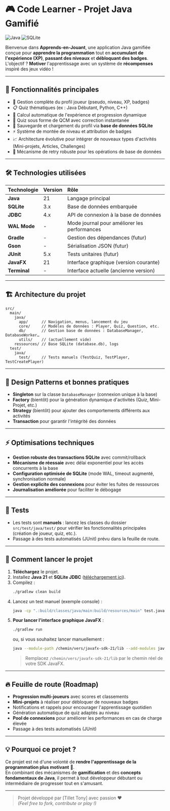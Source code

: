 # 🎮 Code Learner - Projet Java Gamifié

![Java](https://img.shields.io/badge/Java-21-blue?logo=java)
![SQLite](https://img.shields.io/badge/SQLite-Database-lightgrey?logo=sqlite)

Bienvenue dans **Apprends-en-Jouant**, une application Java gamifiée conçue pour **apprendre la programmation** tout en **accumulant de l'expérience (XP)**, **passant des niveaux** et **débloquant des badges**. L'objectif ? **Motiver** l'apprentissage avec un système de **récompenses** inspiré des jeux vidéo !

---

## 🚀 Fonctionnalités principales

- 👤 Gestion complète du profil joueur (pseudo, niveau, XP, badges)
- 📋 Quiz thématiques (ex : Java Débutant, Python, C++)
- 🎯 Calcul automatique de l'expérience et progression dynamique
- 🧠 Quiz sous forme de QCM avec correction instantanée
- 💾 Sauvegarde et chargement du profil via **base de données SQLite**
- ⚡ Système de montée de niveau et attribution de badges
- 📈 Architecture évolutive pour intégrer de nouveaux types d'activités (Mini-projets, Articles, Challenges)
- 🔄 Mécanisme de retry robuste pour les opérations de base de données

---

## 🛠️ Technologies utilisées

| Technologie | Version | Rôle |
|:---|:---|:---|
| **Java** | 21 | Langage principal |
| **SQLite** | 3.x | Base de données embarquée |
| **JDBC** | 4.x | API de connexion à la base de données |
| **WAL Mode** | - | Mode journal pour améliorer les performances |
| **Gradle** | - | Gestion des dépendances (futur) |
| **Gson** | - | Sérialisation JSON (futur) |
| **JUnit** | 5.x | Tests unitaires (futur) |
| **JavaFX** | 21 | Interface graphique (version courante) |
| **Terminal** | - | Interface actuelle (ancienne version) |

---

## 🏗️ Architecture du projet

```
src/
  main/
    java/
      app/      // Navigation, menus, lancement du jeu
      core/     // Modèles de données : Player, Quiz, Question, etc.
      db/       // Gestion base de données : DatabaseManager, DatabaseWorker…
      utils/    // (actuellement vide)
    ressources/ // Base SQLite (database.db), logs
  test/
    java/
      test/     // Tests manuels (TestQuiz, TestPlayer, TestCreatePlayer)
```

---

## 🧩 Design Patterns et bonnes pratiques

- **Singleton** sur la classe `DatabaseManager` (connexion unique à la base)
- **Factory** (bientôt) pour la génération dynamique d'activités (Quiz, Mini-Projet, etc.)
- **Strategy** (bientôt) pour ajouter des comportements différents aux activités
- **Transaction** pour garantir l'intégrité des données

---

## ⚡ Optimisations techniques

- **Gestion robuste des transactions SQLite** avec commit/rollback
- **Mécanisme de réessaie** avec délai exponentiel pour les accès concurrents à la base
- **Configuration optimisée de SQLite** (mode WAL, timeout augmenté, synchronisation normale)
- **Gestion explicite des connexions** pour éviter les fuites de ressources
- **Journalisation améliorée** pour faciliter le débogage

---

## 🧪 Tests

- Les tests sont **manuels** : lancez les classes du dossier `src/test/java/test/` pour vérifier les fonctionnalités principales (création de joueur, quiz, etc.).
- Passage à des tests automatisés (JUnit) prévu dans la feuille de route.

---

## 🚦 Comment lancer le projet

1. **Téléchargez** le projet.
2. Installez **Java 21** et **SQLite JDBC** ([téléchargement ici](https://mvnrepository.com/artifact/org.xerial/sqlite-jdbc)).
3. Compilez :
   ```bash
   ./gradlew clean build
   ```
4. Lancez un test manuel (exemple console) :
   ```bash
   java -cp ".:build/classes/java/main:build/resources/main" test.java.test.TestQuiz
   ```
5. **Pour lancer l'interface graphique JavaFX** :
   ```bash
   ./gradlew run
   ```
   ou, si vous souhaitez lancer manuellement :
   ```bash
   java --module-path /chemin/vers/javafx-sdk-21/lib --add-modules javafx.controls,javafx.fxml -cp "build/classes/java/main;build/resources/main" gui.MainApp
   ```
   > Remplacez `/chemin/vers/javafx-sdk-21/lib` par le chemin réel de votre SDK JavaFX.

---

## 🔥 Feuille de route (Roadmap)

- **Progression multi-joueurs** avec scores et classements
- **Mini-projets** à réaliser pour débloquer de nouveaux badges
- Notifications et rappels pour encourager l'apprentissage quotidien
- Génération automatique de quiz adaptés au niveau
- **Pool de connexions** pour améliorer les performances en cas de charge élevée
- Passage à des tests automatisés (JUnit)

---

## 💡 Pourquoi ce projet ?

Ce projet est né d'une volonté de **rendre l'apprentissage de la programmation plus motivant** 🎯.  
En combinant des mécanismes de **gamification** et des **concepts fondamentaux de Java**, il permet à tout développeur débutant ou intermédiaire de progresser tout en s'amusant.

---

> Projet développé par [Tillet Tony] avec passion ❤️  
> *(Feel free to fork, contribute or play !)*

